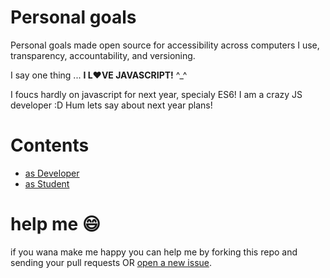 # Personal goals
Personal goals made open source for accessibility across computers I use, transparency, accountability, and versioning. 


I say one thing ... **I L:heart:VE  JAVASCRIPT!**  ^_^

I foucs hardly on javascript for next year, specialy  ES6! I am a crazy JS developer :D
Hum lets say about next year plans!

# Contents

- [as Developer](https://github.com/mmdsharifi/personal-goals/blob/master/asDveloper.md)
- [as Student](https://github.com/mmdsharifi/personal-goals/blob/master/asStudent.md)

# help me :smile:

if you wana make me happy you can help me by forking this repo and sending your pull requests OR [open a new issue](https://github.com/mmdsharifi/personal-goals/issues/new).